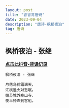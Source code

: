 ```yaml
---
layout: post
title: "睿睿背唐诗"
date: 2023-09-04
description: "唐诗-枫桥夜泊"
tag: 唐诗
---   
```


## 枫桥夜泊 - 张继

<a href="https://v.douyin.com/iejAGA9j"><b>点击此抖音-背诵记录</b></a>

    枫桥夜泊 - 张继

    月落乌鸦霜满天，
    江枫渔火对愁眠。
    姑苏城外寒山寺，
    夜半钟声到客船。        
